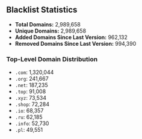 ## Blacklist Statistics

- **Total Domains:** 2,989,658
- **Unique Domains:** 2,989,658
- **Added Domains Since Last Version:** 962,132
- **Removed Domains Since Last Version:** 994,390

### Top-Level Domain Distribution

-  `.com`: 1,320,044
-  `.org`: 241,667
-  `.net`: 187,235
-  `.top`: 91,008
-  `.xyz`: 73,534
-  `.shop`: 72,284
-  `.io`: 68,357
-  `.ru`: 62,185
-  `.info`: 52,730
-  `.pl`: 49,551
